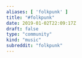 ```yaml
---
aliases: [ 'folkpunk' ]
title: "#folkpunk"
date: 2019-01-02T22:09:17Z
draft: false
type: "community"
kind: "music"
subreddit: "folkpunk"
---
```

